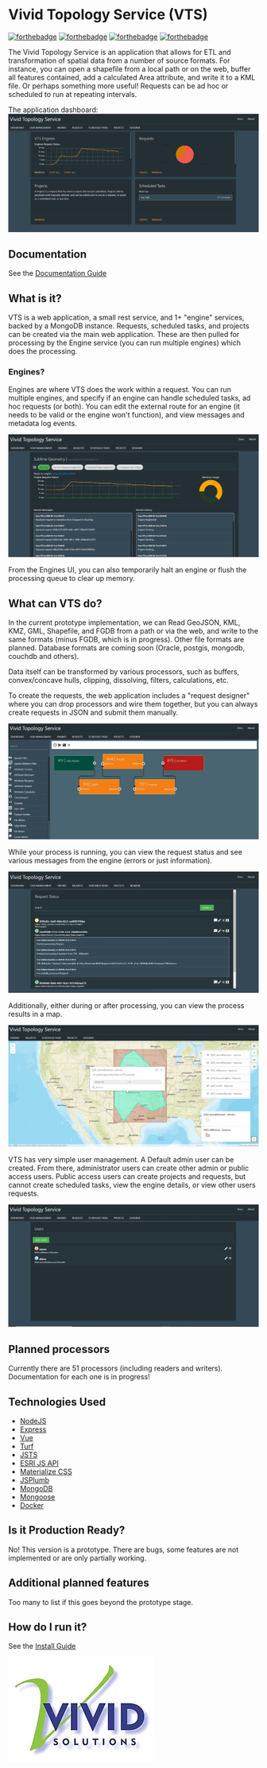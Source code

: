 # Vivid Topology Service (VTS)

[![forthebadge](https://forthebadge.com/images/badges/built-with-love.svg)](https://forthebadge.com) [![forthebadge](https://forthebadge.com/images/badges/made-with-crayons.svg)](https://forthebadge.com) [![forthebadge](https://forthebadge.com/images/badges/60-percent-of-the-time-works-every-time.svg)](https://forthebadge.com) [![forthebadge](https://forthebadge.com/images/badges/contains-technical-debt.svg)](https://forthebadge.com)

The Vivid Topology Service is an application that allows for ETL and transformation of spatial data from a number of source formats. For instance, you can open a shapefile from a local path or on the web, buffer all features contained, add a calculated Area attribute, and write it to a KML file. Or perhaps something more 
useful! Requests can be ad hoc or scheduled to run at repeating intervals.

The application dashboard:
![Dashboard screen](/docs/dashboard.jpg)

## Documentation

See the [Documentation Guide](/docs/documentation.md)

## What is it?

VTS is a web application, a small rest service, and 1+ "engine" services, backed by a MongoDB instance. Requests, scheduled tasks, and projects can be created via the main web application. These are then pulled for processing by the Engine service (you can run multiple engines) which does the processing.

### Engines?

Engines are where VTS does the work within a request. You can run multiple engines, and specify if an engine can handle scheduled tasks, ad hoc requests (or both). You can edit the external route for an engine (it needs to be valid or the engine won't function), and view messages and metadata log events.

![Engines screen](/docs/engines.jpg)

From the Engines UI, you can also temporarily halt an engine or flush the processing queue to clear up memory.

## What can VTS do?

In the current prototype implementation, we can Read GeoJSON, KML, KMZ, GML, Shapefile, and FGDB from a path or via the web, and write to the same formats (minus FGDB, which is in progress). Other file formats are planned. Database formats are coming soon (Oracle, postgis, mongodb, couchdb and others).

Data itself can be transformed by various processors, such as buffers, convex/concave hulls, clipping, dissolving, filters, calculations, etc.

To create the requests, the web application includes a "request designer" where you can drop processors and wire them together, but you can always create requests in JSON and submit them manually.

![Engines screen](/docs/designer.jpg)

While your process is running, you can view the request status and see various messages from the engine (errors or just information).

![Requets screen](/docs/requests.jpg)

Additionally, either during or after processing, you can view the process results in a map.

![Map screen](/docs/mapview.jpg)

VTS has very simple user management. A Default admin user can be created. From there, administrator users can create other admin or public access users. Public access users can create projects and requests, but cannot create scheduled tasks, view the engine details, or view other users requests.

![User Management screen](/docs/users.jpg)

## Planned processors

Currently there are 51 processors (including readers and writers). Documentation for each one is in progress!

## Technologies Used

- [NodeJS](https://nodejs.org/en/)
- [Express](https://expressjs.com/)
- [Vue](https://vuejs.org/)
- [Turf](https://turfjs.org/)
- [JSTS](http://bjornharrtell.github.io/jsts/")
- [ESRI JS API](https://developers.arcgis.com/javascript/)
- [Materialize CSS](https://materializecss.com/)
- [JSPlumb](http://jsplumb.github.io/jsplumb/home.html)
- [MongoDB](https://www.mongodb.com/)
- [Mongoose](https://mongoosejs.com/)
- [Docker](https://www.docker.com/)

## Is it Production Ready?

No! This version is a prototype. There are bugs, some features are not implemented or are only partially working.

## Additional planned features

Too many to list if this goes beyond the prototype stage.

## How do I run it?

See the [Install Guide](/docs/install.md)

![Vivid Logo](/docs/vivid_logo.jpg)